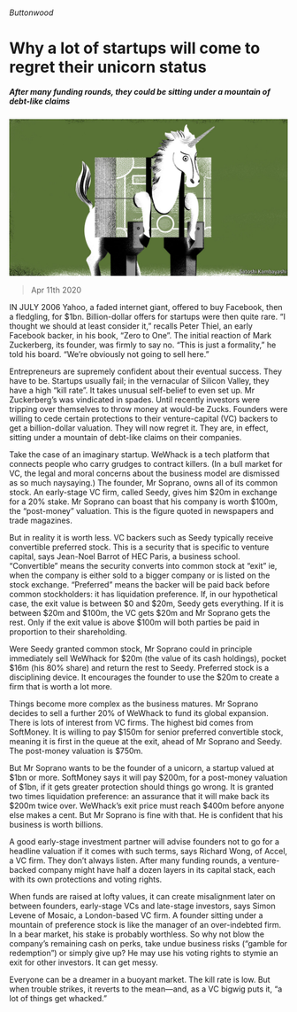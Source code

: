 ###### Buttonwood

# Why a lot of startups will come to regret their unicorn status 

##### After many funding rounds, they could be sitting under a mountain of debt-like claims 

![image](images/20200411_FND002_0.jpg) 

> Apr 11th 2020 

IN JULY 2006 Yahoo, a faded internet giant, offered to buy Facebook, then a fledgling, for $1bn. Billion-dollar offers for startups were then quite rare. “I thought we should at least consider it,” recalls Peter Thiel, an early Facebook backer, in his book, “Zero to One”. The initial reaction of Mark Zuckerberg, its founder, was firmly to say no. “This is just a formality,” he told his board. “We’re obviously not going to sell here.”

Entrepreneurs are supremely confident about their eventual success. They have to be. Startups usually fail; in the vernacular of Silicon Valley, they have a high “kill rate”. It takes unusual self-belief to even set up. Mr Zuckerberg’s was vindicated in spades. Until recently investors were tripping over themselves to throw money at would-be Zucks. Founders were willing to cede certain protections to their venture-capital (VC) backers to get a billion-dollar valuation. They will now regret it. They are, in effect, sitting under a mountain of debt-like claims on their companies.


Take the case of an imaginary startup. WeWhack is a tech platform that connects people who carry grudges to contract killers. (In a bull market for VC, the legal and moral concerns about the business model are dismissed as so much naysaying.) The founder, Mr Soprano, owns all of its common stock. An early-stage VC firm, called Seedy, gives him $20m in exchange for a 20% stake. Mr Soprano can boast that his company is worth $100m, the “post-money” valuation. This is the figure quoted in newspapers and trade magazines.

But in reality it is worth less. VC backers such as Seedy typically receive convertible preferred stock. This is a security that is specific to venture capital, says Jean-Noel Barrot of HEC Paris, a business school. “Convertible” means the security converts into common stock at “exit” ie, when the company is either sold to a bigger company or is listed on the stock exchange. “Preferred” means the backer will be paid back before common stockholders: it has liquidation preference. If, in our hypothetical case, the exit value is between $0 and $20m, Seedy gets everything. If it is between $20m and $100m, the VC gets $20m and Mr Soprano gets the rest. Only if the exit value is above $100m will both parties be paid in proportion to their shareholding.

Were Seedy granted common stock, Mr Soprano could in principle immediately sell WeWhack for $20m (the value of its cash holdings), pocket $16m (his 80% share) and return the rest to Seedy. Preferred stock is a disciplining device. It encourages the founder to use the $20m to create a firm that is worth a lot more.

Things become more complex as the business matures. Mr Soprano decides to sell a further 20% of WeWhack to fund its global expansion. There is lots of interest from VC firms. The highest bid comes from SoftMoney. It is willing to pay $150m for senior preferred convertible stock, meaning it is first in the queue at the exit, ahead of Mr Soprano and Seedy. The post-money valuation is $750m.

But Mr Soprano wants to be the founder of a unicorn, a startup valued at $1bn or more. SoftMoney says it will pay $200m, for a post-money valuation of $1bn, if it gets greater protection should things go wrong. It is granted two times liquidation preference: an assurance that it will make back its $200m twice over. WeWhack’s exit price must reach $400m before anyone else makes a cent. But Mr Soprano is fine with that. He is confident that his business is worth billions.

A good early-stage investment partner will advise founders not to go for a headline valuation if it comes with such terms, says Richard Wong, of Accel, a VC firm. They don’t always listen. After many funding rounds, a venture-backed company might have half a dozen layers in its capital stack, each with its own protections and voting rights.

When funds are raised at lofty values, it can create misalignment later on between founders, early-stage VCs and late-stage investors, says Simon Levene of Mosaic, a London-based VC firm. A founder sitting under a mountain of preference stock is like the manager of an over-indebted firm. In a bear market, his stake is probably worthless. So why not blow the company’s remaining cash on perks, take undue business risks (“gamble for redemption”) or simply give up? He may use his voting rights to stymie an exit for other investors. It can get messy.

Everyone can be a dreamer in a buoyant market. The kill rate is low. But when trouble strikes, it reverts to the mean—and, as a VC bigwig puts it, “a lot of things get whacked.”

